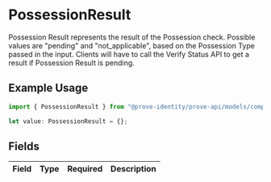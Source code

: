 # PossessionResult

Possession Result represents the result of the Possession check. Possible values are "pending" and "not_applicable", based on the Possession Type passed in the input. Clients will have to call the Verify Status API to get a result if Possession Result is pending.

## Example Usage

```typescript
import { PossessionResult } from "@prove-identity/prove-api/models/components";

let value: PossessionResult = {};
```

## Fields

| Field       | Type        | Required    | Description |
| ----------- | ----------- | ----------- | ----------- |